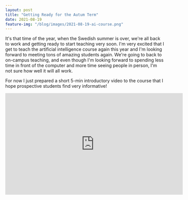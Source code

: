 ```yaml
---
layout: post
title: "Getting Ready for the Autum Term"
date: 2021-08-19
feature-img: "/blog/images/2021-08-19-ai-course.png"
---
```


It's that time of the year, when the Swedish summer is over, we're all back to work and getting ready to start teaching very soon.
I'm very excited that I get to teach the artificial intelligence course again this year and I'm looking forward to meeting tons of amazing students again.
We're going to back to on-campus teaching, and even though I'm looking forward to spending less time in front of the computer and more time seeing people
in person, I'm not sure how well it will all work.

For now I just prepared a short 5-min introductory video to the course that I hope prospective students find very informative!

<iframe width="560px" height="320px" allowfullscreen="true" src="https://uppsala.instructuremedia.com/embed/e82f2537-9dcc-470d-a954-0f4c8208d606" frameborder="0"></iframe>
